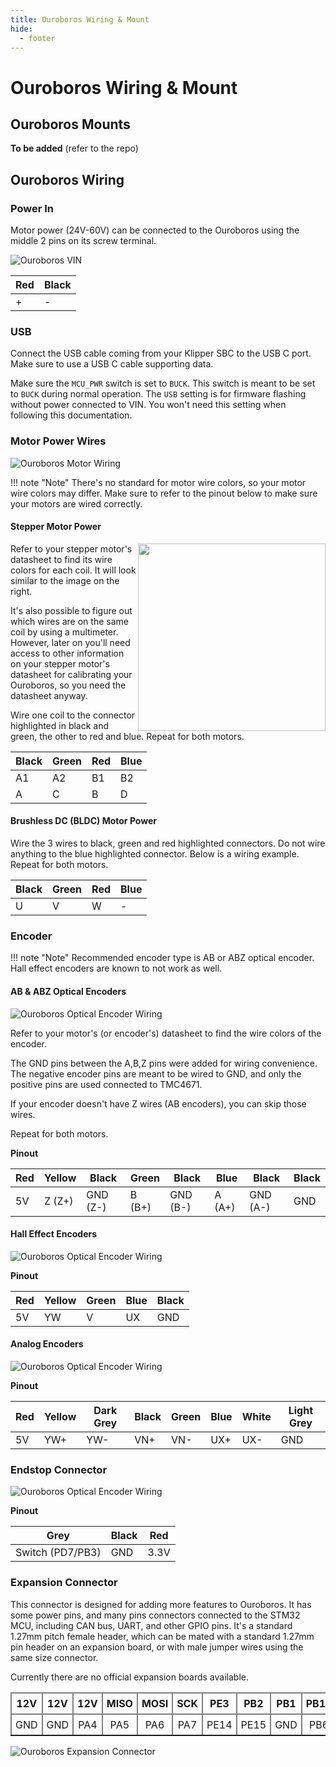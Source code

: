 ```yaml
---
title: Ouroboros Wiring & Mount
hide:
  - footer
---
```


# Ouroboros Wiring & Mount

## Ouroboros Mounts
**To be added** (refer to the repo)

## Ouroboros Wiring

### Power In

Motor power (24V-60V) can be connected to the Ouroboros using the middle 2 pins on its screw terminal.

![Ouroboros VIN](../assets/ouroboros/power.png)

| Red  | Black |
| ---- | ----- |
| +    | -     |

### USB

Connect the USB cable coming from your Klipper SBC to the USB C port. Make sure to use a USB C cable supporting data.

Make sure the `MCU_PWR` switch is set to `BUCK`. This switch is meant to be set to `BUCK` during normal operation. The `USB` setting is for firmware flashing without power connected to VIN. You won't need this setting when following this documentation.

### Motor Power Wires

![Ouroboros Motor Wiring](../assets/ouroboros/motors.png)

!!! note "Note"
    There's no standard for motor wire colors, so your motor wire colors may differ. Make sure to refer to the pinout below to make sure your motors are wired correctly.

#### Stepper Motor Power
<img align="right" width="300" height="300" src="/../assets/ouroboros/stepper-coils.PNG">
Refer to your stepper motor's datasheet to find its wire colors for each coil. It will look similar to the image on the right. 

It's also possible to figure out which wires are on the same coil by using a multimeter. However, later on you'll need access to other information on your stepper motor's datasheet for calibrating your Ouroboros, so you need the datasheet anyway.

Wire one coil to the connector highlighted in black and green, the other to red and blue. Repeat for both motors.

| Black | Green | Red  | Blue |
| ----- | ----- | ---- | ---- |
| A1    | A2    | B1   | B2   |
| A     | C     | B    | D    |

#### Brushless DC (BLDC) Motor Power

Wire the 3 wires to black, green and red highlighted connectors. Do not wire anything to the blue highlighted connector. Below is a wiring example. Repeat for both motors.

| Black | Green | Red  | Blue |
| ----- | ----- | ---- | ---- |
| U     | V     | W    | -    |

### Encoder

!!! note "Note"
    Recommended encoder type is AB or ABZ optical encoder. Hall effect encoders are known to not work as well.

#### AB & ABZ Optical Encoders
![Ouroboros Optical Encoder Wiring](../assets/ouroboros/enc.png)

Refer to your motor's (or encoder's) datasheet to find the wire colors of the encoder.

The GND pins between the A,B,Z pins were added for wiring convenience. The negative encoder pins are meant to be wired to GND, and only the positive pins are used connected to TMC4671.

If your encoder doesn't have Z wires (AB encoders), you can skip those wires.

Repeat for both motors.

**Pinout**

| Red  | Yellow | Black    | Green  | Black    | Blue   | Black    | Black |
| ---- | ------ | -------- | ------ | -------- | ------ | -------- | ----- |
| 5V   | Z (Z+) | GND (Z-) | B (B+) | GND (B-) | A (A+) | GND (A-) | GND   |

#### Hall Effect Encoders

![Ouroboros Optical Encoder Wiring](../assets/ouroboros/hall.png)

**Pinout**

| Red  | Yellow | Green | Blue | Black |
| ---- | ------ | ----- | ---- | ----- |
| 5V   | YW     | V     | UX   | GND   |

#### Analog Encoders

![Ouroboros Optical Encoder Wiring](../assets/ouroboros/aenc.png)

**Pinout**

| Red  | Yellow | Dark Grey | Black | Green | Blue | White | Light Grey |
| ---- | ------ | ----- | ----- | ----- | ---- | ----- | ----- |
| 5V   | YW+    | YW-   | VN+   | VN-   | UX+  | UX-   | GND   |

### Endstop Connector

![Ouroboros Optical Encoder Wiring](../assets/ouroboros/sw.png)

**Pinout**

| Grey             | Black | Red  |
| ---------------- | ----- | ---- |
| Switch (PD7/PB3) | GND   | 3.3V |

### Expansion Connector

This connector is designed for adding more features to Ouroboros. It has some power pins, and many pins connectors connected to the STM32 MCU, including CAN bus, UART, and other GPIO pins. It's a standard 1.27mm pitch female header, which can be mated with a standard 1.27mm pin header on an expansion board, or with male jumper wires using the same size connector.

Currently there are no official expansion boards available.

<style type="text/css">
.tg  {border-collapse:collapse;border-spacing:0;}
.tg td{border-color:amber;border-style:solid;border-width:2px;overflow:hidden;padding:6px 6px;word-break:normal;}
.tg th{border-color:amber;border-style:solid;border-width:2px;overflow:hidden;padding:6px 6px;word-break:normal;}
.tg .tg-0pky{border-color:inherit;text-align:center;vertical-align:center}
.tg .tg-0lax{text-align:center;vertical-align:center}
</style>
<table class="tg"><thead>
  <tr>
    <th class="tg-0pky">12V</th>
    <th class="tg-0pky">12V</th>
    <th class="tg-0pky">12V</th>
    <th class="tg-0pky">MISO</th>
    <th class="tg-0pky">MOSI</th>
    <th class="tg-0pky">SCK</th>
    <th class="tg-0pky">PE3</th>
    <th class="tg-0pky">PB2</th>
    <th class="tg-0pky">PB1</th>
    <th class="tg-0pky">PB10</th>
    <th class="tg-0pky">PE9</th>
    <th class="tg-0pky">GND</th>
    <th class="tg-0pky">GND</th>
    <th class="tg-0pky">GND</th>
    <th class="tg-0pky">PB0</th>
    <th class="tg-0pky">GND</th>
    <th class="tg-0pky">3.3V</th>
    <th class="tg-0pky">3.3V</th>
    <th class="tg-0pky">5V</th>
    <th class="tg-0pky">5V</th>
  </tr></thead>
<tbody>
  <tr>
    <td class="tg-0pky">GND</td>
    <td class="tg-0pky">GND</td>
    <td class="tg-0pky">PA4</td>
    <td class="tg-0pky">PA5</td>
    <td class="tg-0pky">PA6</td>
    <td class="tg-0pky">PA7</td>
    <td class="tg-0pky">PE14</td>
    <td class="tg-0pky">PE15</td>
    <td class="tg-0pky">GND</td>
    <td class="tg-0pky">PB6</td >
    <td class="tg-0pky">PB5</td>
    <td class="tg-0pky">GND</td>
    <td class="tg-0pky">PE8</td>
    <td class="tg-0pky">PE7</td>
    <td class="tg-0pky">GND</td>
    <td class="tg-0pky">PE1</td>
    <td class="tg-0pky">PE0</td>
    <td class="tg-0pky">GND</td>
    <td class="tg-0pky">PB9</td>
    <td class="tg-0pky">PB8</td>
  </tr>
</tbody></table>

![Ouroboros Expansion Connector](../assets/ouroboros/exp.png)